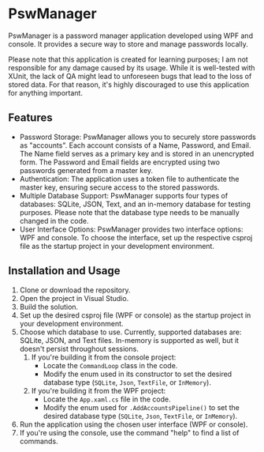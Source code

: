 # PswManager

PswManager is a password manager application developed using WPF and console. It provides a secure way to store and manage passwords locally.

Please note that this application is created for learning purposes; I am not responsible for any damage caused by its usage. While it is well-tested with XUnit, the lack of QA might lead to unforeseen bugs that lead to the loss of stored data. For that reason, it's highly discouraged to use this application for anything important.

## Features

- Password Storage: PswManager allows you to securely store passwords as "accounts". Each account consists of a Name, Password, and Email. The Name field serves as a primary key and is stored in an unencrypted form. The Password and Email fields are encrypted using two passwords generated from a master key.
- Authentication: The application uses a token file to authenticate the master key, ensuring secure access to the stored passwords.
- Multiple Database Support: PswManager supports four types of databases: SQLite, JSON, Text, and an in-memory database for testing purposes. Please note that the database type needs to be manually changed in the code.
- User Interface Options: PswManager provides two interface options: WPF and console. To choose the interface, set up the respective csproj file as the startup project in your development environment.

## Installation and Usage

1. Clone or download the repository.
2. Open the project in Visual Studio.
3. Build the solution.
4. Set up the desired csproj file (WPF or console) as the startup project in your development environment.
5. Choose which database to use. Currently, supported databases are: SQLite, JSON, and Text files. In-memory is supported as well, but it doesn't persist throughout sessions.
   1. If you're building it from the console project:
      - Locate the `CommandLoop` class in the code.
      - Modify the enum used in its constructor to set the desired database type (`SQLite`, `Json`, `TextFile`, or `InMemory`).
   2. If you're building it from the WPF project:
      - Locate the `App.xaml.cs` file in the code.
      - Modify the enum used for `.AddAccountsPipeline()` to set the desired database type (`SQLite`, `Json`, `TextFile`, or `InMemory`).
6. Run the application using the chosen user interface (WPF or console).
7. If you're using the console, use the command "help" to find a list of commands.
